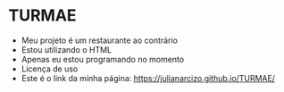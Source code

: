 # TURMAE

- Meu projeto é um restaurante ao contrário
- Estou utilizando o HTML
- Apenas eu estou programando no momento
- Licença de uso
- Este é o link da minha página: <https://julianarcizo.github.io/TURMAE/>
